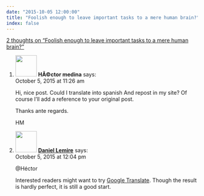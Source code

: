 ```yaml
---
date: "2015-10-05 12:00:00"
title: "Foolish enough to leave important tasks to a mere human brain?"
index: false
---
```


[2 thoughts on &ldquo;Foolish enough to leave important tasks to a mere human brain?&rdquo;](/lemire/blog/2015/10-05-foolish-enough-to-leave-important-tasks-to-a-mere-human-brain)

<ol class="comment-list">
<li id="comment-194539" class="comment even thread-even depth-1">
<div class="comment-author vcard">
<img alt src="https://secure.gravatar.com/avatar/4b01ba5715acf42b63ca8be02f466f9e?s=56&#038;d=mm&#038;r=g" srcset="https://secure.gravatar.com/avatar/4b01ba5715acf42b63ca8be02f466f9e?s=112&#038;d=mm&#038;r=g 2x" class="avatar avatar-56 photo" height="56" width="56" decoding="async" /> <b class="fn">HÃ©ctor medina</b> <span class="says">says:</span> </div>
<div class="comment-metadata"><time datetime="2015-10-05T11:26:28+00:00">October 5, 2015 at 11:26 am</time></a> </div>
<div class="comment-content">
<p>Hi, nice post. Could I translate into spanish And repost in my site? Of course I&rsquo;ll add a reference to your original post. </p>
<p>Thanks ante regards. </p>
<p>HM</p>
</div>
</li>
<li id="comment-194544" class="comment byuser comment-author-lemire bypostauthor odd alt thread-odd thread-alt depth-1">
<div class="comment-author vcard">
<img alt src="https://secure.gravatar.com/avatar/2ca999bef9535950f5b84281a4dab006?s=56&#038;d=mm&#038;r=g" srcset="https://secure.gravatar.com/avatar/2ca999bef9535950f5b84281a4dab006?s=112&#038;d=mm&#038;r=g 2x" class="avatar avatar-56 photo" height="56" width="56" decoding="async" /> <b class="fn"><a href="https://lemire.me/en/" class="url" rel="ugc">Daniel Lemire</a></b> <span class="says">says:</span> </div>
<div class="comment-metadata"><time datetime="2015-10-05T12:04:59+00:00">October 5, 2015 at 12:04 pm</time></a> </div>
<div class="comment-content">
<p>@Héctor </p>
<p>Interested readers might want to try <a href="https://translate.google.com/translate?hl=en&#038;sl=en&#038;tl=es&#038;u=http%3A%2F%2Flemire.me%2Fblog%2Farchives%2F2015%2F10%2F05%2Ffoolish-enough-to-leave-important-tasks-to-a-mere-human-brain%2F&#038;sandbox=1" rel="nofollow">Google Translate</a>. Though the result is hardly perfect, it is still a good start.</p>
</div>
</li>
</ol>
